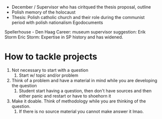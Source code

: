 - December / Supervisor who has ciritqued the thesis proposal, outline
- Polish memory of the holocaust 
- Thesis: Polish catholic church and their role during the communist period with polish nationalism
Egodocuments 

Spellerhouse - Den Haag 
Career: museum
supervisor suggestion: Erik Storm 
Eric Storm: Expertise in SP history and has widened. 
# How to tackle projects 
1. Not necessary to start with a question 
	1. Start w/ topic and/or problem
2. Think of a problem and have a material in mind while you are developing the question 
	1. Student start having a question, then don't have sources and then either panic and restart or have to shoehorn it 
3. Make it doable. Think of methodology while you are thinking of the question. 
	1. If there is no source material you cannot make answer it lmao. 


